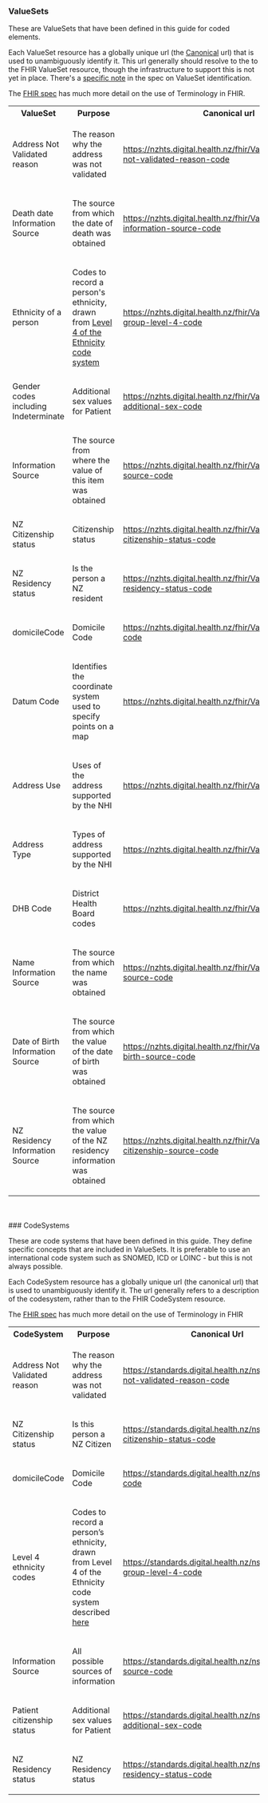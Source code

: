 ### ValueSets

These are ValueSets that have been defined in this guide for coded elements. 

Each ValueSet resource has a globally unique url (the [Canonical](http://hl7.org/fhir/references.html#canonical) url) that is used to unambiguously identify it. 
This url generally should resolve to the to the FHIR ValueSet resource, though the infrastructure 
to support this is not yet in place. There's a [specific note](http://hl7.org/fhir/valueset.html#ident) in the spec on ValueSet identification.

The [FHIR spec](http://hl7.org/fhir/terminology-module.html) has much more detail on the use of Terminology in FHIR.


<table class='table table-bordered table-condensed'>
<tr><th>ValueSet</th><th>Purpose</th><th>Canonical url</th></tr>
<tr><td width='20%'>Address Not Validated reason</td><td><p>The reason why the address was not validated</p></td><td><a href='ValueSet-AddressNotValidatedReason.html'>https://nzhts.digital.health.nz/fhir/ValueSet/address-not-validated-reason-code</a></td></tr>
<tr><td width='20%'>Death date Information Source</td><td><p>The source from which the date of death was obtained</p></td><td><a href='ValueSet-dod-information-source.html'>https://nzhts.digital.health.nz/fhir/ValueSet/dod-information-source-code</a></td></tr>
<tr><td width='20%'>Ethnicity of a person</td><td><p>Codes to record a person&#39;s ethnicity, drawn from <a href="http://aria.stats.govt.nz/aria/#ClassificationView:uri=http://stats.govt.nz/cms/ClassificationVersion/YVqOcFHSlguKkT17">Level 4 of the Ethnicity code system</a></p></td><td><a href='ValueSet-ethnicity.html'>https://nzhts.digital.health.nz/fhir/ValueSet/ethnic-group-level-4-code</a></td></tr>
<tr><td width='20%'>Gender codes including Indeterminate</td><td><p>Additional sex values for Patient</p></td><td><a href='ValueSet-nz-additional-sex-code.html'>https://nzhts.digital.health.nz/fhir/ValueSet/nz-additional-sex-code</a></td></tr>
<tr><td width='20%'>Information Source</td><td><p>The source from where the value of this item was obtained</p></td><td><a href='ValueSet-information-source.html'>https://nzhts.digital.health.nz/fhir/ValueSet/information-source-code</a></td></tr>
<tr><td width='20%'>NZ Citizenship status</td><td><p>Citizenship status</p></td><td><a href='ValueSet-citizenship-status.html'>https://nzhts.digital.health.nz/fhir/ValueSet/nz-citizenship-status-code</a></td></tr>
<tr><td width='20%'>NZ Residency status</td><td><p>Is the person a NZ resident</p></td><td><a href='ValueSet-nz-residency-status.html'>https://nzhts.digital.health.nz/fhir/ValueSet/nz-residency-status-code</a></td></tr>
<tr><td width='20%'>domicileCode</td><td><p>Domicile Code</p></td><td><a href='ValueSet-domicile-code.html'>https://nzhts.digital.health.nz/fhir/ValueSet/domicile-code</a></td></tr>
<tr><td width='20%'>Datum Code</td><td><p>Identifies the coordinate system used to specify points on a map</p></td><td><a href='ValueSet-datum-code.html'>https://nzhts.digital.health.nz/fhir/ValueSet/datum</a></td></tr>
<tr><td width='20%'>Address Use</td><td><p>Uses of the address supported by the NHI</p></td><td><a href='ValueSet-address-use-code.html'>https://nzhts.digital.health.nz/fhir/ValueSet/addressUse</a></td></tr>
<tr><td width='20%'>Address Type</td><td><p>Types of address supported by the NHI</p></td><td><a href='ValueSet-address-tytpe-code.html'>https://nzhts.digital.health.nz/fhir/ValueSet/addressType</a></td></tr>
<tr><td width='20%'>DHB Code</td><td><p>District Health Board codes</p></td><td><a href='ValueSet-dhb-code.html'>https://nzhts.digital.health.nz/fhir/ValueSet/dhb-code</a></td></tr>
<tr><td width='20%'>Name Information Source</td><td><p>The source from which the name was obtained</p></td><td><a href='ValueSet-name-source-code.html'>https://nzhts.digital.health.nz/fhir/ValueSet/name-source-code</a></td></tr>
<tr><td width='20%'>Date of Birth Information Source</td><td><p>The source from which the value of the date of birth was obtained</p></td><td><a href='ValueSet-dob-source-code.html'>https://nzhts.digital.health.nz/fhir/ValueSet/date-of-birth-source-code</a></td></tr>
<tr><td width='20%'>NZ Residency Information Source</td><td><p>The source from which the value of the NZ residency information was obtained</p></td><td><a href='ValueSet-nz-residency-source-code.html'>https://nzhts.digital.health.nz/fhir/ValueSet/nz-citizenship-source-code</a></td></tr>

</table>
<br/><br/>
### CodeSystems

These are code systems that have been defined in this guide. They define specific concepts that are included in ValueSets. It is preferable to use an international code system such as SNOMED, ICD or LOINC - but this is not always possible.

Each CodeSystem resource has a globally unique url (the canonical url) that is used to unambiguously identify it. The url generally refers to a description of the codesystem, rather than to the FHIR CodeSystem resource.

The [FHIR spec](http://hl7.org/fhir/terminology-module.html) has much more detail on the use of Terminology in FHIR

<table class='table table-bordered table-condensed'>
<tr><th>CodeSystem</th><th>Purpose</th><th>Canonical Url</th></tr>
<tr><td width='20%'>Address Not Validated reason</td><td><p>The reason why the address was not validated</p></td><td><a href='CodeSystem-AddressNotValidated.html'>https://standards.digital.health.nz/ns/address-not-validated-reason-code</a></td></tr>
<tr><td width='20%'>NZ Citizenship status</td><td><p>Is this person a NZ Citizen</p></td><td><a href='CodeSystem-citizenship-status.html'>https://standards.digital.health.nz/ns/nz-citizenship-status-code</a></td></tr>
<tr><td width='20%'>domicileCode</td><td><p>Domicile Code</p></td><td><a href='CodeSystem-domicile-code.html'>https://standards.digital.health.nz/ns/domicile-code</a></td></tr>
<tr><td width='20%'>Level 4 ethnicity codes</td><td><p>Codes to record a person’s ethnicity, drawn from Level 4 of the Ethnicity code system 
described <a href="http://aria.stats.govt.nz/aria/#ClassificationView:uri=http://stats.govt.nz/cms/ClassificationVersion/YVqOcFHSlguKkT17">here</a></p></td><td><a href='CodeSystem-ethnicityL4.html'>https://standards.digital.health.nz/ns/ethnic-group-level-4-code</a></td></tr>
<tr><td width='20%'>Information Source</td><td><p>All possible sources of information</p></td><td><a href='CodeSystem-information-source.html'>https://standards.digital.health.nz/ns/information-source-code</a></td></tr>
<tr><td width='20%'>Patient citizenship status</td><td><p>Additional sex values for Patient</p></td><td><a href='CodeSystem-nz-additional-sex-code.html'>https://standards.digital.health.nz/ns/nz-additional-sex-code</a></td></tr>
<tr><td width='20%'>NZ Residency status</td><td><p>NZ Residency status</p></td><td><a href='CodeSystem-nz-residency-status.html'>https://standards.digital.health.nz/ns/nz-residency-status-code</a></td></tr>
</table>